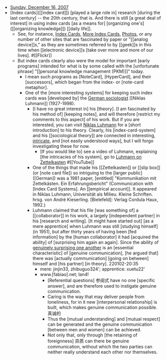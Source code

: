 - [Sunday, December 16, 2007](http://takingnotenow.blogspot.com/2007/12/luhmanns-zettelkasten.html)
- [Index cards]([[index card]]) [played a large role in] research [during the last century] -- the 20th century, that is. And there is still [a great deal of interest] in using index cards [as a means for] [organizing one's]([[organizing knowledge]]) [[daily life]]. 
    - See, for instance, [Index Cards](http://wiki.43folders.com/index.php/Index_Cards), [More Index Cards](http://www.43folders.com/topics/index-cards), [Photos](http://www.flickr.com/photos/hawkexpress/sets/72157594200490122/), or any number of other sites that are fascinated by paper or "[[analog device]]s," as they are sometimes referred to by [[geek]]s in this time when [[electronic device]]s [take over more and more of our lives]. #[[Flickr]]
    - But index cards clearly also were the model for important [early programs] intended for what is by some called with the [unfortunate phrase] "[[personal knowledge management (PKM)]]" today. 
        - I mean such programs as [NoteCard], [HyperCard], and their [successors], which began from the index- or [note-card metaphor].
        - One of the [more interesting systems] for keeping such index cards was [developed by] the [German sociologist]([[sociologist]]) [[Niklas Luhmann]] (1927-1998). 
            - [I have no great interest in] his [theory]. [I am fascinated by his method of] [keeping notes], and will therefore [restrict my comments to this aspect] of his work. But if you are interested, you can visit [Niklas Luhmann](http://en.wikipedia.org/wiki/Niklas_Luhmann) for a [short introduction] to his theory. Clearly, his [index-card-system] and his [[sociological theory]] are connected in interesting, [intricate](((Gp4OnHV2M))), and [not easily understood ways], but I will forgo investigating these for now.
                - [If you would like to] see a video of Luhmann, explaining [the intricacies of his system], go to [Luhmann on Zettelkasten](http://www.youtube.com/watch?v=tu3t_zzHJJs) #[[YouTube]]
            - One of the things that made his [[Zettelkasten]] or [[slip box]] (or [note card file]) so intriguing to the [larger public] ([German]) was a 1981 paper, [entitled] "Kommunikation mit Zettelkästen. Ein Erfahrungsbericht" (Communication with [Index Card Systems]. An [[empirical account]]. It appeared in Niklas Luhmann, Universität als Milieu. Kleine Schriften. hrsg. von André Kieserling. [Bielefeld]: Verlag Cordula Haux, 1992.) 
            - Luhmann claimed that his file [was something of] a [[collaborator]] in his work, a largely [independent partner] in his [research and writing]. [It might have started out] [as a mere apprentice] when Luhmann was still [studying himself] (in 1951), but after thirty years of having been [fed information] by the [human collaborator] it had [acquired the ability] of [surprising him again an again]. Since the ability of [genuinely surprising one another](((-r02293Cl))) is an [essential characteristic] of [genuine communication], [he argued that] there was [actually communication] [going on between] himself and [his partner] [in theory]. 
220102-20:35
                - mere: jinjin33, zhibuguo324'; apprentice: xuetu22'
                - www.[fabiao].net; lan4!
                    - [Referential questions] 参阅式 have no one [specific answer], and are therefore used to instigate genuine communication. 
                    - Caring is the way that may deliver people from loneliness, for in it new [interpersonal relationship] is built, which makes genuine communication possible. 真诚的
                    - Thus the [mutual understanding] and [mutual respect] can be generated and the genuine communication [between men and women] can be achieved. 
                    - Not only that, only through [the retaining of foreignness] 异质 can there be genuine communication, without which the two parties can neither really understand each other nor themselves. 
